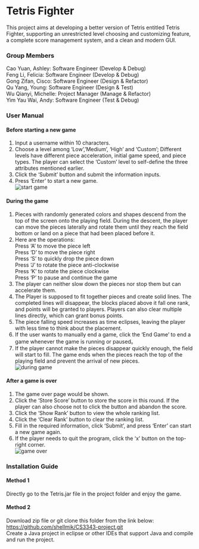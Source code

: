# Tetris Fighter
This project aims at developing a better version of Tetris entitled Tetris Fighter, supporting an unrestricted level choosing and customizing feature, a complete score management system, and a clean and modern GUI.

### Group Members
Cao Yuan, Ashley: Software Engineer (Develop & Debug)<br />
Feng Li, Felicia: Software Engineer (Develop & Debug)<br />
Gong Zifan, Cisco: Software Engineer (Design & Refactor)<br />
Qu Yang, Young: Software Engineer (Design & Test)<br />
Wu Qianyi, Michelle: Project Manager (Manage & Refactor)<br />
Yim Yau Wai, Andy: Software Engineer (Test & Debug)<br />

### User Manual
#### Before starting a new game
1.  Input a username within 10 characters.<br />
2.  Choose a level among ‘Low’,’Medium’, ‘High’ and ‘Custom’; Different levels have different piece acceleration, initial game speed, and piece types. The player can select the ‘Custom’ level to self-define the three attributes mentioned earlier.<br />
3.  Click the ‘Submit’ button and submit the information inputs.<br />
4.  Press ‘Enter’ to start a new game.<br />
![start game](https://github.com/shellmik/CS3343-project/blob/master/doc/README1.png)

#### During the game
1.  Pieces with randomly generated colors and shapes descend from the top of the screen onto the playing field. During the descent, the player can move the pieces laterally and rotate them until they reach the field bottom or land on a piece that had been placed before it.<br /> 
2.  Here are the operations:<br />
Press ‘A’ to move the piece left<br />
Press ‘D’ to move the piece right<br />
Press ‘S’ to quickly drop the piece down<br />
Press ‘J’ to rotate the piece anti-clockwise<br />
Press ‘K’ to rotate the piece clockwise<br />
Press ‘P’ to pause and continue the game<br />
3.  The player can neither slow down the pieces nor stop them but can accelerate them.<br />
4.  The Player is supposed to fit together pieces and create solid lines. The completed lines will disappear, the blocks placed above it fall one rank, and points will be granted to players. Players can also clear multiple lines directly, which can grant bonus points.<br /> 
5.  The piece falling speed increases as time eclipses, leaving the player with less time to think about the placement.<br />
6.  If the user wants to manually end a game, click the ‘End Game’ to end a game whenever the game is running or paused。<br />
7.  If the player cannot make the pieces disappear quickly enough, the field will start to fill. The game ends when the pieces reach the top of the playing field and prevent the arrival of new pieces.<br />
![during game](https://github.com/shellmik/CS3343-project/blob/master/doc/README2.png)

#### After a game is over
1.  The game over page would be shown.<br />
2.  Click the ‘Store Score’ button to store the score in this round. If the player can also choose not to click the button and abandon the score.<br />
3.  Click the ‘Show Rank’ button to view the whole ranking list.<br />
4.  Click the ‘Clear Rank’ button to clear the ranking list.<br />
5.  Fill in the required information, click ‘Submit’, and press ‘Enter’ can start a new game again.<br />
6.  If the player needs to quit the program, click the ‘x’ button on the top-right corner.<br />
![game over](https://github.com/shellmik/CS3343-project/blob/master/doc/README3.png)

### Installation Guide
#### Method 1
Directly go to the Tetris.jar file in the project folder and enjoy the game.<br />

#### Method 2
Download zip file or git clone this folder from the link below:<br />
https://github.com/shellmik/CS3343-project.git<br />
Create a Java project in eclipse or other IDEs that support Java and compile and run the project.<br />
